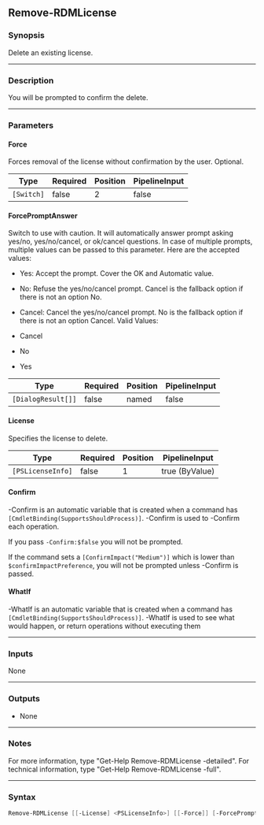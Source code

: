Remove-RDMLicense
-----------------

### Synopsis
Delete an existing license.

---

### Description

You will be prompted to confirm the delete.

---

### Parameters
#### **Force**
Forces removal of the license without confirmation by the user. Optional.

|Type      |Required|Position|PipelineInput|
|----------|--------|--------|-------------|
|`[Switch]`|false   |2       |false        |

#### **ForcePromptAnswer**
Switch to use with caution. It will automatically answer prompt asking yes/no, yes/no/cancel, or ok/cancel questions. In case of multiple prompts, multiple values can be passed to this parameter. Here are the accepted values:
* Yes: Accept the prompt. Cover the OK and Automatic value.
* No: Refuse the yes/no/cancel prompt. Cancel is the fallback option if there is not an option No.
* Cancel: Cancel the yes/no/cancel prompt. No is the fallback option if there is not an option Cancel.
Valid Values:

* Cancel
* No
* Yes

|Type              |Required|Position|PipelineInput|
|------------------|--------|--------|-------------|
|`[DialogResult[]]`|false   |named   |false        |

#### **License**
Specifies the license to delete.

|Type             |Required|Position|PipelineInput |
|-----------------|--------|--------|--------------|
|`[PSLicenseInfo]`|false   |1       |true (ByValue)|

#### **Confirm**
-Confirm is an automatic variable that is created when a command has ```[CmdletBinding(SupportsShouldProcess)]```.
-Confirm is used to -Confirm each operation.

If you pass ```-Confirm:$false``` you will not be prompted.

If the command sets a ```[ConfirmImpact("Medium")]``` which is lower than ```$confirmImpactPreference```, you will not be prompted unless -Confirm is passed.

#### **WhatIf**
-WhatIf is an automatic variable that is created when a command has ```[CmdletBinding(SupportsShouldProcess)]```.
-WhatIf is used to see what would happen, or return operations without executing them

---

### Inputs
None

---

### Outputs
* None

---

### Notes
For more information, type "Get-Help Remove-RDMLicense -detailed". For technical information, type "Get-Help Remove-RDMLicense -full".

---

### Syntax
```PowerShell
Remove-RDMLicense [[-License] <PSLicenseInfo>] [[-Force]] [-ForcePromptAnswer <Cancel | No | Yes>] [-Confirm] [-WhatIf] [<CommonParameters>]
```
